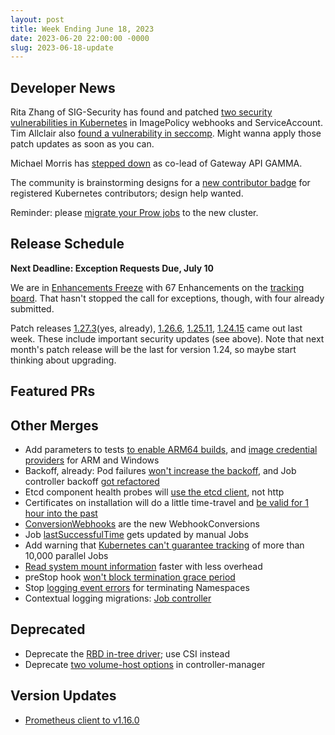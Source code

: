 ```yaml
---
layout: post
title: Week Ending June 18, 2023
date: 2023-06-20 22:00:00 -0000
slug: 2023-06-18-update
---
```


## Developer News

Rita Zhang of SIG-Security has found and patched [two security vulnerabilities in Kubernetes](https://github.com/kubernetes/kubernetes/issues/118640) in ImagePolicy webhooks and ServiceAccount.  Tim Allclair also [found a vulnerability in seccomp](https://github.com/kubernetes/kubernetes/issues/118690). Might wanna apply those patch updates as soon as you can.

Michael Morris has [stepped down](https://groups.google.com/a/kubernetes.io/g/dev/c/RsJhn38f9TA) as co-lead of Gateway API GAMMA.

The community is brainstorming designs for a [new contributor badge](https://github.com/kubernetes/steering/issues/265) for registered Kubernetes contributors; design help wanted.

Reminder: please [migrate your Prow jobs](https://groups.google.com/a/kubernetes.io/g/dev/c/H5-G2bQGgds) to the new cluster.

## Release Schedule

**Next Deadline: Exception Requests Due, July 10**

We are in [Enhancements Freeze](https://groups.google.com/a/kubernetes.io/g/dev/c/xzFXaPZb2dU) with 67 Enhancements on the [tracking board](https://github.com/orgs/kubernetes/projects/140/views/1?filterQuery=status%3ATracked). That hasn't stopped the call for exceptions, though, with four already submitted.  

Patch releases [1.27.3](https://github.com/kubernetes/kubernetes/blob/master/CHANGELOG/CHANGELOG-1.27.md)(yes, already), [1.26.6](https://github.com/kubernetes/kubernetes/blob/master/CHANGELOG/CHANGELOG-1.26.md), [1.25.11](https://github.com/kubernetes/kubernetes/blob/master/CHANGELOG/CHANGELOG-1.25.md), [1.24.15](https://github.com/kubernetes/kubernetes/blob/master/CHANGELOG/CHANGELOG-1.24.md) came out last week.  These include important security updates (see above).  Note that next month's patch release will be the last for version 1.24, so maybe start thinking about upgrading.

## Featured PRs


## Other Merges

* Add parameters to tests [to enable ARM64 builds](https://github.com/kubernetes/kubernetes/pull/118567), and [image credential providers](https://github.com/kubernetes/kubernetes/pull/117522) for ARM and Windows
* Backoff, already: Pod failures [won't increase the backoff](https://github.com/kubernetes/kubernetes/pull/118759), and Job controller backoff [got refactored](https://github.com/kubernetes/kubernetes/pull/118615)
* Etcd component health probes will [use the etcd client](https://github.com/kubernetes/kubernetes/pull/118460), not http
* Certificates on installation will do a little time-travel and [be valid for 1 hour into the past](https://github.com/kubernetes/kubernetes/pull/118631)
* [ConversionWebhooks](https://github.com/kubernetes/kubernetes/pull/118542) are the new WebhookConversions
* Job [lastSuccessfulTime](https://github.com/kubernetes/kubernetes/pull/118530) gets updated by manual Jobs
* Add warning that [Kubernetes can't guarantee tracking](https://github.com/kubernetes/kubernetes/pull/118420) of more than 10,000 parallel Jobs
* [Read system mount information](https://github.com/kubernetes/kubernetes/pull/117896) faster with less overhead
* preStop hook [won't block termination grace period](https://github.com/kubernetes/kubernetes/pull/115835)
* Stop [logging event errors](https://github.com/kubernetes/kubernetes/pull/114849) for terminating Namespaces
* Contextual logging migrations: [Job controller](https://github.com/kubernetes/kubernetes/pull/116910)

## Deprecated

* Deprecate the [RBD in-tree driver](https://github.com/kubernetes/kubernetes/pull/118552); use CSI instead
* Deprecate [two volume-host options](https://github.com/kubernetes/kubernetes/pull/118128) in controller-manager

## Version Updates

* [Prometheus client to v1.16.0](https://github.com/kubernetes/kubernetes/pull/118689)
